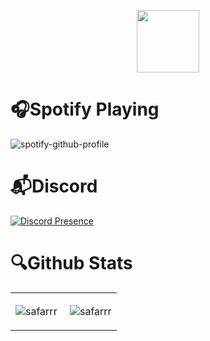<p align="center"><img src="https://media.giphy.com/media/hvRJCLFzcasrR4ia7z/giphy.gif" width="100px"></p>

# 🎧Spotify Playing

![spotify-github-profile](https://spotify-github-profile.vercel.app/api/view.svg?uid=j6wq98j9fysrqkood6idk6wee&cover_image=true&theme=natemoo-re&bar_color=53b14f&bar_color_cover=false)

# 📬Discord

[![Discord Presence](https://lanyard.cnrad.dev/api/491535679231229963)](https://discord.com/users/491535679231229963)

# 🔍Github Stats
<table>
  <tr>
    <td align="center">
 <p><img align="center" src="https://github-readme-stats.vercel.app/api/top-langs?username=safarrr&&theme=chartreuse-dark&show_icons=true&locale=en&layout=compact" alt="safarrr" /></p>
    </td>
    <td align="center">
     <p>&nbsp;<img align="center" src="https://github-readme-stats.vercel.app/api?username=safarrr&theme=chartreuse-dark&show_icons=true&locale=en" alt="safarrr" /></p>
     
  </tr>
</table>
